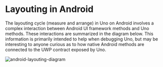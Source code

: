 ﻿# Layouting in Android

The layouting cycle (measure and arrange) in Uno on Android involves a complex interaction between Android UI framework methods and Uno 
methods. These interactions are summarized in the diagram below. This information is primarily intended to help when debugging Uno, but 
may be interesting to anyone curious as to how native Android methods are connected to the UWP contract exposed by Uno.

![android-layouting-diagram](assets/layouting-android.png)
